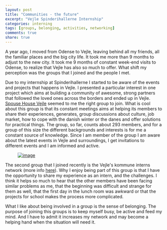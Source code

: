 ```yaml
---
layout: post
title: "Communities - the future"
excerpt: "Vejle Spinderihallerne Internship"
categories: interning
tags: [groups, belonging, activities, networking]
comments: true
share: true
---
```

A year ago, I moved from Odense to Vejle, leaving behind all my friends, all the familiar places and the big city life. It took me more than 9 months to adjust to the new city. It took me 9 months of constant week-end visits to Odense, to realize that Vejle has also so much to offer. What shift my perception was the groups that I joined and the people I met.

Due to my internship at Spinderihallerne I started to be aware of the events and projects that happens in Vejle. I presented a particular interest in one project which aims at building a community of awesome, strong partners that followed the loved ones across the borders and ended up in Vejle. <a href="https://www.facebook.com/groups/spousehousevejle/" target="_blank">Spouse House Vejle</a> seemed to me the right group to join. What is cool about this group is that its constant meetings aims at helping its members to share their experiences, generates, group discussions about culture, job market, how to cope with the danish winter or the danes and offer solutions for practical things. The group, so far, counts about 293 members, and for a group of this size the different backgrounds and interests is for me a constant source of knowledge. Since I am member of the group I am aware about the latest events in Vejle and surroundings, I get invitations to different events and I am informed and active.

<figure>
	<a href="{{site.url}}/images/interning/18-10-2015/spouse-house.jpg"><img src="{{site.url}}/images/interning/18-10-2015/spouse-house.jpg" alt="image"></a>
</figure>

The second group that I joined recently is the Vejle's kommune interns network (more info [here](http://www.vejle.dk/Job/Praktik-i-Vejle-Kommune/Praktikanterne-om-praktikken/Praktikanter-2015.aspx)). Why I enjoy being part of this group is that I have the opportunity to share my experience as an intern, and the challenges. I think it helps so much to hear that the other members have been facing similar problems as me, that the beginning was difficult and strange for them as well, that the first day in the lunch room was awkward or that the projects for school makes the process more complicated.

What I like about being involved in a group is the sense of belonging. The purpose of joining this groups is to keep myself busy, be active and feed my mind. And I have to admit it increases my network and may become a helping hand when the situation will need it.

